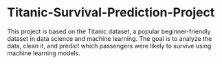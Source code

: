 # Titanic-Survival-Prediction-Project
This project is based on the Titanic dataset, a popular beginner-friendly dataset in data science and machine learning. The goal is to analyze the data, clean it, and predict which passengers were likely to survive using machine learning models.
